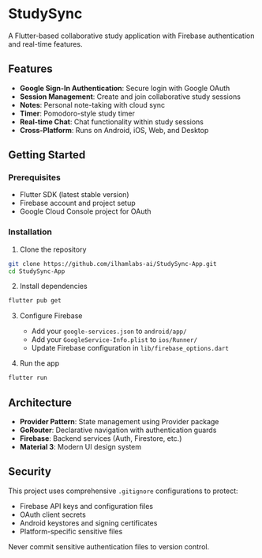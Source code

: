 # StudySync

A Flutter-based collaborative study application with Firebase authentication and real-time features.

## Features

- **Google Sign-In Authentication**: Secure login with Google OAuth
- **Session Management**: Create and join collaborative study sessions
- **Notes**: Personal note-taking with cloud sync
- **Timer**: Pomodoro-style study timer
- **Real-time Chat**: Chat functionality within study sessions
- **Cross-Platform**: Runs on Android, iOS, Web, and Desktop

## Getting Started

### Prerequisites

- Flutter SDK (latest stable version)
- Firebase account and project setup
- Google Cloud Console project for OAuth

### Installation

1. Clone the repository
```bash
git clone https://github.com/ilhamlabs-ai/StudySync-App.git
cd StudySync-App
```

2. Install dependencies
```bash
flutter pub get
```

3. Configure Firebase
   - Add your `google-services.json` to `android/app/`
   - Add your `GoogleService-Info.plist` to `ios/Runner/`
   - Update Firebase configuration in `lib/firebase_options.dart`

4. Run the app
```bash
flutter run
```

## Architecture

- **Provider Pattern**: State management using Provider package
- **GoRouter**: Declarative navigation with authentication guards  
- **Firebase**: Backend services (Auth, Firestore, etc.)
- **Material 3**: Modern UI design system

## Security

This project uses comprehensive `.gitignore` configurations to protect:
- Firebase API keys and configuration files
- OAuth client secrets
- Android keystores and signing certificates
- Platform-specific sensitive files

Never commit sensitive authentication files to version control.
